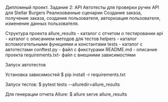 Дипломный проект. Задание 2: API
Автотесты для проверки ручек API для Stellar Burgers
Реализованные сценарии
Создание заказа, получение заказа, создание пользователя, авторизация пользователя, изменение данных пользователя.


Структура проекта
allure_results - каталог с отчетом о тестировании
api - каталог с описанием методов для тестов
helpers - каталог вспомогательными функциями и константами
tests - каталог с автотестами
conftest.py - файл с фикстурами
README.md - описание проекта
requirements.txt- файл с внешними зависимостями


Запуск автотестов

Установка зависимостей
$ pip install -r requirements.txt

Запуск тестов:
$ pytest tests --alluredir=allure_results

Для генерации отчета Allure:
$ allure serve allure_results 